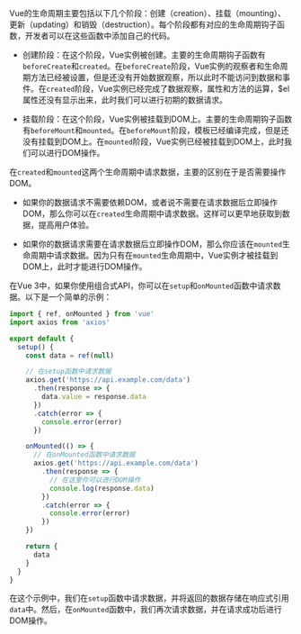 Vue的生命周期主要包括以下几个阶段：创建（creation）、挂载（mounting）、更新（updating）和销毁（destruction）。每个阶段都有对应的生命周期钩子函数，开发者可以在这些函数中添加自己的代码。

- 创建阶段：在这个阶段，Vue实例被创建。主要的生命周期钩子函数有`beforeCreate`和`created`。在`beforeCreate`阶段，Vue实例的观察者和生命周期方法已经被设置，但是还没有开始数据观察，所以此时不能访问到数据和事件。在`created`阶段，Vue实例已经完成了数据观察，属性和方法的运算，$el属性还没有显示出来，此时我们可以进行初期的数据请求。
    
- 挂载阶段：在这个阶段，Vue实例被挂载到DOM上。主要的生命周期钩子函数有`beforeMount`和`mounted`。在`beforeMount`阶段，模板已经编译完成，但是还没有挂载到DOM上。在`mounted`阶段，Vue实例已经被挂载到DOM上，此时我们可以进行DOM操作。
    

在`created`和`mounted`这两个生命周期中请求数据，主要的区别在于是否需要操作DOM。

- 如果你的数据请求不需要依赖DOM，或者说不需要在请求数据后立即操作DOM，那么你可以在`created`生命周期中请求数据。这样可以更早地获取到数据，提高用户体验。
    
- 如果你的数据请求需要在请求数据后立即操作DOM，那么你应该在`mounted`生命周期中请求数据。因为只有在`mounted`生命周期中，Vue实例才被挂载到DOM上，此时才能进行DOM操作。

在Vue 3中，如果你使用组合式API，你可以在`setup`和`onMounted`函数中请求数据。以下是一个简单的示例：  
```js
import { ref, onMounted } from 'vue'
import axios from 'axios'

export default {
  setup() {
    const data = ref(null)

    // 在setup函数中请求数据
    axios.get('https://api.example.com/data')
      .then(response => {
        data.value = response.data
      })
      .catch(error => {
        console.error(error)
      })

    onMounted(() => {
      // 在onMounted函数中请求数据
      axios.get('https://api.example.com/data')
        .then(response => {
          // 在这里你可以进行DOM操作
          console.log(response.data)
        })
        .catch(error => {
          console.error(error)
        })
    })

    return {
      data
    }
  }
}
```
在这个示例中，我们在`setup`函数中请求数据，并将返回的数据存储在响应式引用`data`中。然后，在`onMounted`函数中，我们再次请求数据，并在请求成功后进行DOM操作。  

